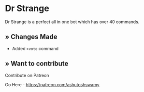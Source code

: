 # Dr Strange

Dr Strange is a perfect all in one bot which has over 40 commands.

## » Changes Made

- Added `>vote` command

## » Want to contribute

Contribute on Patreon

Go Here - https://patreon.com/ashutoshswamy
